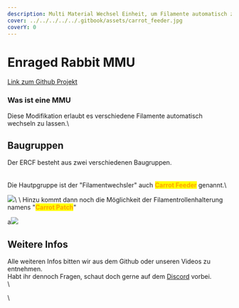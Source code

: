 ```yaml
---
description: Multi Material Wechsel Einheit, um Filamente automatisch zu wechseln
cover: ../../../../../.gitbook/assets/carrot_feeder.jpg
coverY: 0
---
```


# Enraged Rabbit MMU

[Link zum Github Projekt](https://github.com/EtteGit/EnragedRabbitProject/tree/no\_toolhead\_sensor)

### Was ist eine MMU

Diese Modifikation erlaubt es verschiedene Filamente automatisch wechseln zu lassen.\


## Baugruppen

Der ERCF besteht aus zwei verschiedenen Baugruppen.\
\
\
Die Hautpgruppe ist der "Filamentwechsler" auch <mark style="color:orange;">**Carrot Feeder**</mark> genannt.\ <mark style="color:blue;"></mark>

![](../../../../../.gitbook/assets/carrot\_feeder.jpg)<mark style="color:blue;"></mark>\ <mark style="color:blue;"></mark>\ <mark style="color:blue;"></mark>Hinzu kommt dann noch die Möglichkeit der Filamentrollenhalterung namens "<mark style="color:orange;">**Carrot Patch**</mark>"

a![](../../../../../.gitbook/assets/carrot\_patch.jpg)

## Weitere Infos

Alle weiteren Infos bitten wir aus dem Github oder unseren Videos zu entnehmen.\
Habt ihr dennoch Fragen, schaut doch gerne auf dem [Discord](https://discord.gg/2vEVdejeBZ) vorbei.\
\












\


###

###



